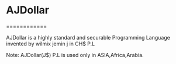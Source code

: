 # AJDollar
============

 AJDollar is a  highly standard and  securable Programming Language invented by  wilmix  jemin  j  in CH$ P.L







Note: AJDollar(J$) P.L  is used  only  in ASIA,Africa,Arabia.
